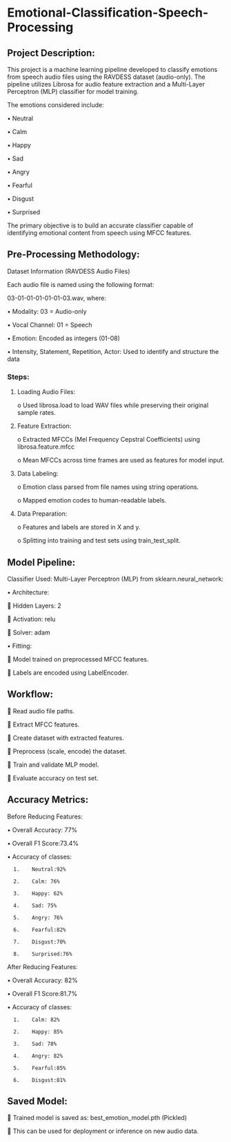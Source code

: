 # Emotional-Classification-Speech-Processing

## Project Description:
This project is a machine learning pipeline developed to classify emotions from speech audio files using the RAVDESS dataset (audio-only). The pipeline utilizes Librosa for audio feature extraction and a Multi-Layer Perceptron (MLP) classifier for model training.

The emotions considered include:

   •	Neutral
   
   •	Calm
   
   •	Happy
   
   •	Sad
   
   •	Angry
   
   •	Fearful
   
   •	Disgust
   
   •	Surprised

The primary objective is to build an accurate classifier capable of identifying emotional content from speech using MFCC features.

## Pre-Processing Methodology:

Dataset Information (RAVDESS Audio Files)

Each audio file is named using the following format:

03-01-01-01-01-01-03.wav, where:

   •	Modality: 03 = Audio-only
   
   •	Vocal Channel: 01 = Speech
   
   •	Emotion: Encoded as integers (01-08)
   
   •	Intensity, Statement, Repetition, Actor: Used to identify and structure the data

### Steps:

1.	Loading Audio Files:
   
     o	Used librosa.load to load WAV files while preserving their original sample rates.

2.	Feature Extraction:
   
     o	Extracted MFCCs (Mel Frequency Cepstral Coefficients) using librosa.feature.mfcc

     o	Mean MFCCs across time frames are used as features for model input.

3.	Data Labeling:
   
     o	Emotion class parsed from file names using string operations.

     o	Mapped emotion codes to human-readable labels.

4.	Data Preparation:
   
     o	Features and labels are stored in X and y.

     o	Splitting into training and test sets using train_test_split.


## Model Pipeline:

Classifier Used:
Multi-Layer Perceptron (MLP) from sklearn.neural_network:

•	Architecture:

   	Hidden Layers: 2
   
   	Activation: relu

   	Solver: adam
   

•	Fitting:

   	Model trained on preprocessed MFCC features.
   
   	Labels are encoded using LabelEncoder.


## Workflow:

   	Read audio file paths.
   
   	Extract MFCC features.
   
   	Create dataset with extracted features.
   
   	Preprocess (scale, encode) the dataset.
   
   	Train and validate MLP model.
   
   	Evaluate accuracy on test set.



## Accuracy Metrics:


Before Reducing Features:
   
   •	Overall Accuracy: 77%
   
   •	Overall F1 Score:73.4%
   
   •	Accuracy of classes:
   
      1.	Neutral:92%
         
      2.	Calm: 76%
         
      3.	Happy: 62%
         
      4.	Sad: 75%
         
      5.	Angry: 76%
          
      6.	Fearful:82%
          
      7.	Disgust:70%
          
      8.	Surprised:76%

    
After Reducing Features:

   •	Overall Accuracy: 82%
   
   •	Overall F1 Score:81.7%
   
   •	Accuracy of classes:
   
      1.	Calm: 82%
      
      2.	Happy: 85%
      
      3.	Sad: 78%
      
      4.	Angry: 82%
      
      5.	Fearful:85%
      
      6.	Disgust:81%
      


## Saved Model:

	Trained model is saved as: best_emotion_model.pth (Pickled)

	This can be used for deployment or inference on new audio data.
